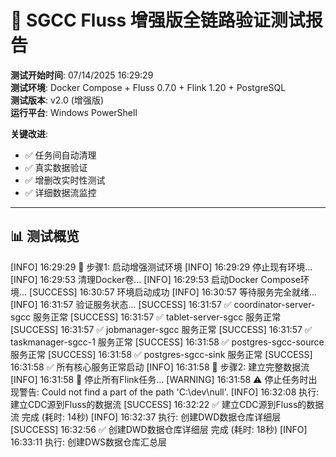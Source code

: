 # 🚀 SGCC Fluss 增强版全链路验证测试报告

**测试开始时间**: 07/14/2025 16:29:29  
**测试环境**: Docker Compose + Fluss 0.7.0 + Flink 1.20 + PostgreSQL  
**测试版本**: v2.0 (增强版)  
**运行平台**: Windows PowerShell

**关键改进**:
- ✅ 任务间自动清理
- ✅ 真实数据验证
- ✅ 增删改实时性测试
- ✅ 详细数据流监控

---

## 📊 测试概览

[INFO] 16:29:29 🌟 步骤1: 启动增强测试环境
[INFO] 16:29:29 停止现有环境...
[INFO] 16:29:53 清理Docker卷...
[INFO] 16:29:53 启动Docker Compose环境...
[SUCCESS] 16:30:57 环境启动成功
[INFO] 16:30:57 等待服务完全就绪...
[INFO] 16:31:57 验证服务状态...
[SUCCESS] 16:31:57 ✅ coordinator-server-sgcc 服务正常
[SUCCESS] 16:31:57 ✅ tablet-server-sgcc 服务正常
[SUCCESS] 16:31:57 ✅ jobmanager-sgcc 服务正常
[SUCCESS] 16:31:57 ✅ taskmanager-sgcc-1 服务正常
[SUCCESS] 16:31:58 ✅ postgres-sgcc-source 服务正常
[SUCCESS] 16:31:58 ✅ postgres-sgcc-sink 服务正常
[SUCCESS] 16:31:58 ✅ 所有核心服务正常启动
[INFO] 16:31:58 🔄 步骤2: 建立完整数据流
[INFO] 16:31:58 🛑 停止所有Flink任务...
[WARNING] 16:31:58 ⚠️ 停止任务时出现警告: Could not find a part of the path 'C:\dev\null'.
[INFO] 16:32:08 执行: 建立CDC源到Fluss的数据流
[SUCCESS] 16:32:22 ✅ 建立CDC源到Fluss的数据流 完成 (耗时: 14秒)
[INFO] 16:32:37 执行: 创建DWD数据仓库详细层
[SUCCESS] 16:32:56 ✅ 创建DWD数据仓库详细层 完成 (耗时: 18秒)
[INFO] 16:33:11 执行: 创建DWS数据仓库汇总层
